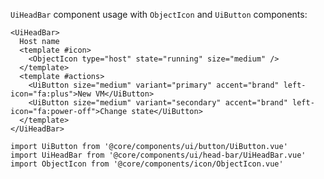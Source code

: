 `UiHeadBar` component usage with `ObjectIcon` and `UiButton` components:

```vue-template
<UiHeadBar>
  Host name
  <template #icon>
    <ObjectIcon type="host" state="running" size="medium" />
  </template>
  <template #actions>
    <UiButton size="medium" variant="primary" accent="brand" left-icon="fa:plus">New VM</UiButton>
    <UiButton size="medium" variant="secondary" accent="brand" left-icon="fa:power-off">Change state</UiButton>
  </template>
</UiHeadBar>
```

```vue-script
import UiButton from '@core/components/ui/button/UiButton.vue'
import UiHeadBar from '@core/components/ui/head-bar/UiHeadBar.vue'
import ObjectIcon from '@core/components/icon/ObjectIcon.vue'
```
